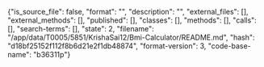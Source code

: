 {"is_source_file": false, "format": "", "description": "", "external_files": [], "external_methods": [], "published": [], "classes": [], "methods": [], "calls": [], "search-terms": [], "state": 2, "filename": "/app/data/T0005/5851/KrishaSai12/Bmi-Calculator/README.md", "hash": "d18bf25152f112f8b6d21e2f1db48874", "format-version": 3, "code-base-name": "b36311p"}